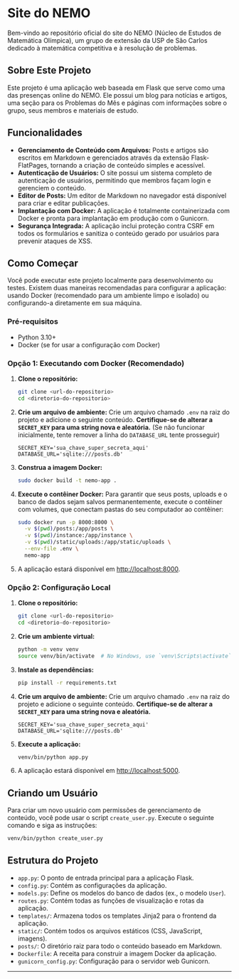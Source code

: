 # Site do NEMO

Bem-vindo ao repositório oficial do site do NEMO (Núcleo de Estudos de Matemática Olímpica), um grupo de extensão da USP de São Carlos dedicado à matemática competitiva e à resolução de problemas.

## Sobre Este Projeto

Este projeto é uma aplicação web baseada em Flask que serve como uma das presenças online do NEMO. Ele possui um blog para notícias e artigos, uma seção para os Problemas do Mês e páginas com informações sobre o grupo, seus membros e materiais de estudo.

## Funcionalidades

-   **Gerenciamento de Conteúdo com Arquivos:** Posts e artigos são escritos em Markdown e gerenciados através da extensão Flask-FlatPages, tornando a criação de conteúdo simples e acessível.
-   **Autenticação de Usuários:** O site possui um sistema completo de autenticação de usuários, permitindo que membros façam login e gerenciem o conteúdo.
-   **Editor de Posts:** Um editor de Markdown no navegador está disponível para criar e editar publicações.
-   **Implantação com Docker:** A aplicação é totalmente containerizada com Docker e pronta para implantação em produção com o Gunicorn.
-   **Segurança Integrada:** A aplicação inclui proteção contra CSRF em todos os formulários e sanitiza o conteúdo gerado por usuários para prevenir ataques de XSS.

## Como Começar

Você pode executar este projeto localmente para desenvolvimento ou testes. Existem duas maneiras recomendadas para configurar a aplicação: usando Docker (recomendado para um ambiente limpo e isolado) ou configurando-a diretamente em sua máquina.

### Pré-requisitos

-   Python 3.10+
-   Docker (se for usar a configuração com Docker)

### Opção 1: Executando com Docker (Recomendado)

1.  **Clone o repositório:**
    ```bash
    git clone <url-do-repositorio>
    cd <diretorio-do-repositorio>
    ```

2.  **Crie um arquivo de ambiente:**
    Crie um arquivo chamado `.env` na raiz do projeto e adicione o seguinte conteúdo. **Certifique-se de alterar a `SECRET_KEY` para uma string nova e aleatória.**
    (Se não funcionar inicialmente, tente remover a linha do `DATABASE_URL` tente prosseguir)
    ```
    SECRET_KEY='sua_chave_super_secreta_aqui'
    DATABASE_URL='sqlite:///posts.db'
    ```

3.  **Construa a imagem Docker:**
    ```bash
    sudo docker build -t nemo-app .
    ```

4.  **Execute o contêiner Docker:**
    Para garantir que seus posts, uploads e o banco de dados sejam salvos permanentemente, execute o contêiner com volumes, que conectam pastas do seu computador ao contêiner:
    ```bash
    sudo docker run -p 8000:8000 \
      -v $(pwd)/posts:/app/posts \
      -v $(pwd)/instance:/app/instance \
      -v $(pwd)/static/uploads:/app/static/uploads \
      --env-file .env \
      nemo-app
    ```

5.  A aplicação estará disponível em [http://localhost:8000](http://localhost:8000).

### Opção 2: Configuração Local

1.  **Clone o repositório:**
    ```bash
    git clone <url-do-repositorio>
    cd <diretorio-do-repositorio>
    ```

2.  **Crie um ambiente virtual:**
    ```bash
    python -m venv venv
    source venv/bin/activate  # No Windows, use `venv\Scripts\activate`
    ```

3.  **Instale as dependências:**
    ```bash
    pip install -r requirements.txt
    ```

4.  **Crie um arquivo de ambiente:**
    Crie um arquivo chamado `.env` na raiz do projeto e adicione o seguinte conteúdo. **Certifique-se de alterar a `SECRET_KEY` para uma string nova e aleatória.**
    ```
    SECRET_KEY='sua_chave_super_secreta_aqui'
    DATABASE_URL='sqlite:///posts.db'
    ```

5.  **Execute a aplicação:**
    ```bash
    venv/bin/python app.py
    ```

6.  A aplicação estará disponível em [http://localhost:5000](http://localhost:5000).

## Criando um Usuário

Para criar um novo usuário com permissões de gerenciamento de conteúdo, você pode usar o script `create_user.py`. Execute o seguinte comando e siga as instruções:

```bash
venv/bin/python create_user.py
```

## Estrutura do Projeto

-   `app.py`: O ponto de entrada principal para a aplicação Flask.
-   `config.py`: Contém as configurações da aplicação.
-   `models.py`: Define os modelos do banco de dados (ex., o modelo `User`).
-   `routes.py`: Contém todas as funções de visualização e rotas da aplicação.
-   `templates/`: Armazena todos os templates Jinja2 para o frontend da aplicação.
-   `static/`: Contém todos os arquivos estáticos (CSS, JavaScript, imagens).
-   `posts/`: O diretório raiz para todo o conteúdo baseado em Markdown.
-   `Dockerfile`: A receita para construir a imagem Docker da aplicação.
-   `gunicorn_config.py`: Configuração para o servidor web Gunicorn.

---
